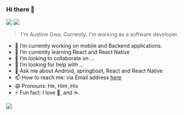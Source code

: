 ### Hi there 👋

[![](https://img.shields.io/badge/LinkedIn-0077B5?style=for-the-badge&logo=linkedin&logoColor=white)](https://www.linkedin.com/in/austinegwa/)
[![](https://img.shields.io/badge/Twitter-1DA1F2?style=for-the-badge&logo=twitter&logoColor=white)](https://twitter.com/AustineGwa)

> I'm Austine Gwa. Currently, I'm working as a software developer.
- 🔭 I’m currently working on mobile and Backend applications.
- 🌱 I’m currently learning React and React Native
- 👯 I’m looking to collaborate on ...
- 🤔 I’m looking for help with ...
- 💬 Ask me about Android, springboot, React and React Native
- 📫 How to reach me: via Email address [here](austinegwa64@gmail.com)
- 😄 Pronouns: He, Him, His
- ⚡ Fun fact: I love  🎵, and ☕️.


![](https://github-readme-stats.vercel.app/api?username=AustineGwa&theme=vue&show_icons=true&include_all_commits=true&count_private=true)

<p align="left">
<!--   <img width="" height="" src="https://github-readme-streak-stats.herokuapp.com/?user=AustineGwa"> -->
<p/>
